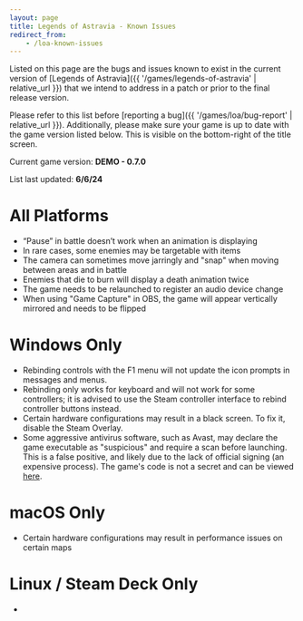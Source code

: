 ```yaml
---
layout: page
title: Legends of Astravia - Known Issues
redirect_from:
    - /loa-known-issues
---
```

Listed on this page are the bugs and issues known to exist in the current version of [Legends of Astravia]({{ '/games/legends-of-astravia' | relative_url }}) that we intend to address in a patch or prior to the final release version.

Please refer to this list before [reporting a bug]({{ '/games/loa/bug-report' | relative_url }}). 
Additionally, please make sure your game is up to date with the game version listed below. This is visible on the bottom-right of the title screen.

Current game version: **DEMO - 0.7.0**

List last updated: **6/6/24**

# All Platforms

- “Pause” in battle doesn’t work when an animation is displaying
- In rare cases, some enemies may be targetable with items
- The camera can sometimes move jarringly and "snap" when moving between areas and in battle
- Enemies that die to burn will display a death animation twice
- The game needs to be relaunched to register an audio device change
- When using "Game Capture" in OBS, the game will appear vertically mirrored and needs to be flipped

# Windows Only

- Rebinding controls with the F1 menu will not update the icon prompts in messages and menus.
- Rebinding only works for keyboard and will not work for some controllers; it is advised to use the Steam controller interface to rebind controller buttons instead.
- Certain hardware configurations may result in a black screen. To fix it, disable the Steam Overlay.
- Some aggressive antivirus software, such as Avast, may declare the game executable as "suspicious" and require a scan before launching. This is a false positive, and likely due to the lack of official signing (an expensive process). The game's code is not a secret and can be viewed [here](https://github.com/JaidenAlemni/mkxp-z).

# macOS Only

- Certain hardware configurations may result in performance issues on certain maps

# Linux / Steam Deck Only

- 

